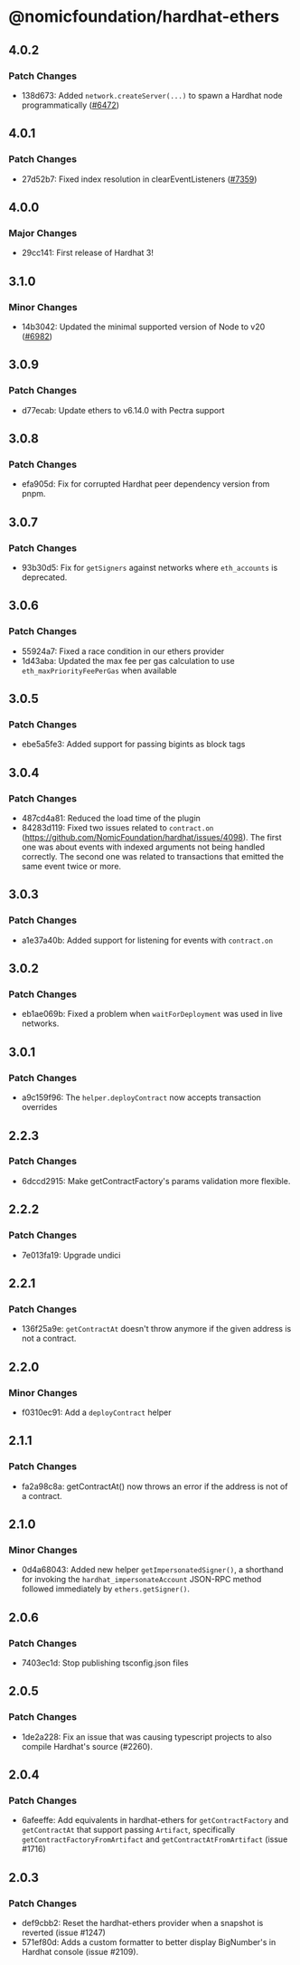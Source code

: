 # @nomicfoundation/hardhat-ethers

## 4.0.2

### Patch Changes

- 138d673: Added `network.createServer(...)` to spawn a Hardhat node programmatically ([#6472](https://github.com/NomicFoundation/hardhat/issues/6472))

## 4.0.1

### Patch Changes

- 27d52b7: Fixed index resolution in clearEventListeners ([#7359](https://github.com/NomicFoundation/hardhat/pull/7359))

## 4.0.0

### Major Changes

- 29cc141: First release of Hardhat 3!

## 3.1.0

### Minor Changes

- 14b3042: Updated the minimal supported version of Node to v20 ([#6982](https://github.com/NomicFoundation/hardhat/pull/6982))

## 3.0.9

### Patch Changes

- d77ecab: Update ethers to v6.14.0 with Pectra support

## 3.0.8

### Patch Changes

- efa905d: Fix for corrupted Hardhat peer dependency version from pnpm.

## 3.0.7

### Patch Changes

- 93b30d5: Fix for `getSigners` against networks where `eth_accounts` is deprecated.

## 3.0.6

### Patch Changes

- 55924a7: Fixed a race condition in our ethers provider
- 1d43aba: Updated the max fee per gas calculation to use `eth_maxPriorityFeePerGas` when available

## 3.0.5

### Patch Changes

- ebe5a5fe3: Added support for passing bigints as block tags

## 3.0.4

### Patch Changes

- 487cd4a81: Reduced the load time of the plugin
- 84283d119: Fixed two issues related to `contract.on` (https://github.com/NomicFoundation/hardhat/issues/4098). The first one was about events with indexed arguments not being handled correctly. The second one was related to transactions that emitted the same event twice or more.

## 3.0.3

### Patch Changes

- a1e37a40b: Added support for listening for events with `contract.on`

## 3.0.2

### Patch Changes

- eb1ae069b: Fixed a problem when `waitForDeployment` was used in live networks.

## 3.0.1

### Patch Changes

- a9c159f96: The `helper.deployContract` now accepts transaction overrides

## 2.2.3

### Patch Changes

- 6dccd2915: Make getContractFactory's params validation more flexible.

## 2.2.2

### Patch Changes

- 7e013fa19: Upgrade undici

## 2.2.1

### Patch Changes

- 136f25a9e: `getContractAt` doesn't throw anymore if the given address is not a contract.

## 2.2.0

### Minor Changes

- f0310ec91: Add a `deployContract` helper

## 2.1.1

### Patch Changes

- fa2a98c8a: getContractAt() now throws an error if the address is not of a contract.

## 2.1.0

### Minor Changes

- 0d4a68043: Added new helper `getImpersonatedSigner()`, a shorthand for invoking the `hardhat_impersonateAccount` JSON-RPC method followed immediately by `ethers.getSigner()`.

## 2.0.6

### Patch Changes

- 7403ec1d: Stop publishing tsconfig.json files

## 2.0.5

### Patch Changes

- 1de2a228: Fix an issue that was causing typescript projects to also compile Hardhat's source (#2260).

## 2.0.4

### Patch Changes

- 6afeeffe: Add equivalents in hardhat-ethers for `getContractFactory` and `getContractAt` that support passing `Artifact`, specifically `getContractFactoryFromArtifact` and `getContractAtFromArtifact` (issue #1716)

## 2.0.3

### Patch Changes

- def9cbb2: Reset the hardhat-ethers provider when a snapshot is reverted (issue #1247)
- 571ef80d: Adds a custom formatter to better display BigNumber's in Hardhat console (issue #2109).

